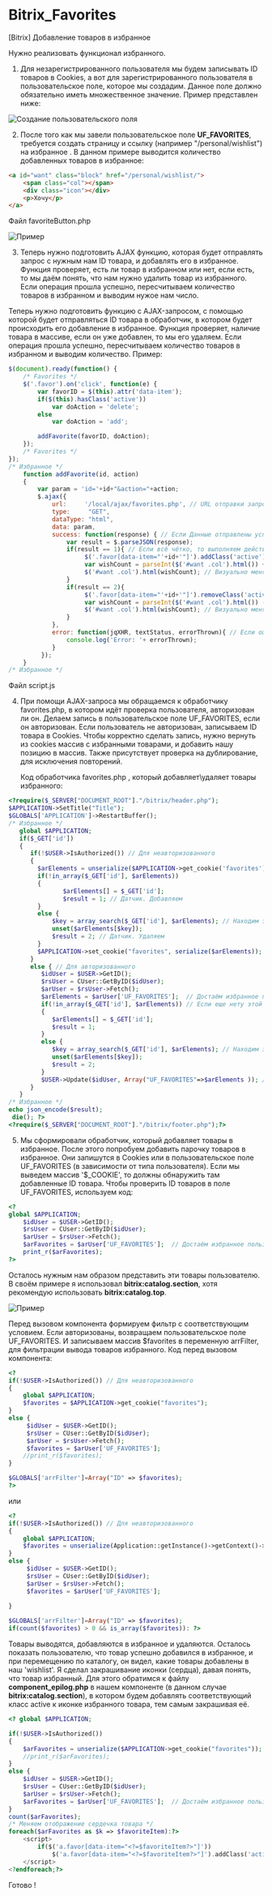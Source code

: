 # Bitrix_Favorites
[Bitrix] Добавление товаров в избранное

Нужно реализовать функционал избранного. 

1. Для незарегистрированного пользователя мы будем записывать ID товаров в Cookies, а вот для зарегистрированного пользователя в пользовательское поле, которое мы создадим.
   Данное поле должно обязательно иметь множественное значение. Пример представлен ниже:

![Создание пользовательского поля](img_md/favorites.png "Создание пользовательского поля")

2. После того как мы завели пользовательское поле **UF_FAVORITES**, требуется создать страницу и ссылку (например "/personal/wishlist") на избранное . В данном примере выводится количество добавленных товаров в избранное:
```html
<a id="want" class="block" href="/personal/wishlist/">
    <span class="col"></span>
    <div class="icon"></div>
    <p>Хочу</p>
</a>
```
Файл favoriteButton.php

![Пример](img_md/favorite3.png "Пример")

3. Теперь нужно подготовить AJAX функцию, которая будет отправлять запрос с нужным нам ID товара, и добавлять его в избранное. Функция проверяет, есть ли товар в избранном или нет, если есть, то мы даём понять, что нам нужно удалить товар из избранного. Если операция прошла успешно, пересчитываем количество товаров в избранном и выводим нужое нам число.

Теперь нужно подготовить функцию с AJAX-запросом, с помощью которой будет отправляться ID товара в обработчик, в котором будет происходить его  добавление в избранное. Функция проверяет, наличие товара в массиве, если он уже добавлен, то мы его удаляем. Если операция прошла успешно, пересчитываем количество товаров в избранном и выводим количество. Пример:

```javascript
$(document).ready(function() {
    /* Favorites */
    $('.favor').on('click', function(e) {
        var favorID = $(this).attr('data-item');
        if($(this).hasClass('active'))
            var doAction = 'delete';
        else
            var doAction = 'add';

        addFavorite(favorID, doAction);
    });
    /* Favorites */
});
/* Избранное */
    function addFavorite(id, action)
    {
        var param = 'id='+id+"&action="+action;
        $.ajax({
            url:     '/local/ajax/favorites.php', // URL отправки запроса
            type:     "GET",
            dataType: "html",
            data: param,
            success: function(response) { // Если Данные отправлены успешно
                var result = $.parseJSON(response);
                if(result == 1){ // Если всё чётко, то выполняем действия, которые показывают, что данные отправлены :)
                     $('.favor[data-item="'+id+'"]').addClass('active');
                     var wishCount = parseInt($('#want .col').html()) + 1;
                     $('#want .col').html(wishCount); // Визуально меняем количество у иконки
                }
                if(result == 2){
                     $('.favor[data-item="'+id+'"]').removeClass('active');
                     var wishCount = parseInt($('#want .col').html()) - 1;
                     $('#want .col').html(wishCount); // Визуально меняем количество у иконки
                }
            },
            error: function(jqXHR, textStatus, errorThrown){ // Если ошибка, то выкладываем печаль в консоль
                console.log('Error: '+ errorThrown);
            }
         });
    }
/* Избранное */
```

Файл script.js

4. При помощи AJAX-запроса мы обращаемся к обработчику favorites.php, в котором идёт проверка пользователя, авторизован ли он. Делаем запись в пользовательское поле UF_FAVORITES, если он авторизован.
   Если пользователь не авторизован, записываем ID товара в Cookies. Чтобы корректно сделать запись, нужно вернуть из cookies массив с избранными товарами, и добавить нашу позицию в массив. Также присутствует проверка на дублирование, для исключения повторений.
   
   Код обработчика favorites.php , который добавляет\удаляет товары избранного:
   
```php
<?require($_SERVER["DOCUMENT_ROOT"]."/bitrix/header.php");
$APPLICATION->SetTitle("Title");
$GLOBALS['APPLICATION']->RestartBuffer();
/* Избранное */
   global $APPLICATION;
   if($_GET['id'])
   {
      if(!$USER->IsAuthorized()) // Для неавторизованного
      {
        $arElements = unserialize($APPLICATION->get_cookie('favorites'));
        if(!in_array($_GET['id'], $arElements))
        {
               $arElements[] = $_GET['id'];
               $result = 1; // Датчик. Добавляем
        }
        else {
            $key = array_search($_GET['id'], $arElements); // Находим элемент, который нужно удалить из избранного
            unset($arElements[$key]);
            $result = 2; // Датчик. Удаляем
        }
        $APPLICATION->set_cookie("favorites", serialize($arElements));
      }
      else { // Для авторизованного
         $idUser = $USER->GetID();
         $rsUser = CUser::GetByID($idUser);
         $arUser = $rsUser->Fetch();
         $arElements = $arUser['UF_FAVORITES'];  // Достаём избранное пользователя
         if(!in_array($_GET['id'], $arElements)) // Если еще нету этой позиции в избранном
         {
            $arElements[] = $_GET['id'];
            $result = 1;
         }
         else {
            $key = array_search($_GET['id'], $arElements); // Находим элемент, который нужно удалить из избранного
            unset($arElements[$key]);
            $result = 2;
         }
         $USER->Update($idUser, Array("UF_FAVORITES"=>$arElements )); // Добавляем элемент в избранное
      }
   }
/* Избранное */
echo json_encode($result);
 die(); ?>
<?require($_SERVER["DOCUMENT_ROOT"]."/bitrix/footer.php");?>
```

5. Мы сформировали обработчик, который добавляет товары в избранное. После этого попробуем добавить парочку товаров в избранное. Они запишутся в Cookies или в пользовательское поле UF_FAVORITES (в зависимости от типа пользователя). Если мы выведем массив '$_COOKIE', то должны обнаружить там добавленные ID товара.
Чтобы проверить ID товаров в поле UF_FAVORITES, используем код:
```php
<?
global $APPLICATION;
    $idUser = $USER->GetID();
    $rsUser = CUser::GetByID($idUser);
    $arUser = $rsUser->Fetch();
    $arFavorites = $arUser['UF_FAVORITES'];  // Достаём избранное пользователя
    print_r($arFavorites);
?>
```
Осталось нужным нам образом представить эти товары пользователю. В своём примере я использовал **bitrix:catalog.section**, хотя рекомендую использовать **bitrix:catalog.top**.

![Пример](img_md/favorite2.png "Пример")

Перед вызовом компонента формируем фильтр с соответствующим условием. Если авторизованы, возвращаем пользовательское поле UF_FAVORITES. И записываем массив $favorites в переменную arrFilter, для фильтрации вывода товаров избранного.
Код перед вызовом компонента:

```php
<?
if(!$USER->IsAuthorized()) // Для неавторизованного
{
    global $APPLICATION;
    $favorites = $APPLICATION->get_cookie("favorites");
}
else {
     $idUser = $USER->GetID();
     $rsUser = CUser::GetByID($idUser);
     $arUser = $rsUser->Fetch();
     $favorites = $arUser['UF_FAVORITES'];
    //print_r($favorites);
}

$GLOBALS['arrFilter']=Array("ID" => $favorites);
?>
```
или

```php
<? 
if(!$USER->IsAuthorized()) // Для неавторизованного
{
    global $APPLICATION;
	$favorites = unserialize(Application::getInstance()->getContext()->getRequest()->getCookie("favorites"));
}
else {
     $idUser = $USER->GetID();
     $rsUser = CUser::GetByID($idUser);
     $arUser = $rsUser->Fetch();
     $favorites = $arUser['UF_FAVORITES'];
    
}

$GLOBALS['arrFilter']=Array("ID" => $favorites);
if(count($favorites) > 0 && is_array($favorites)): ?>
```
Товары выводятся, добавляются в избранное и удаляются. Осталось показать пользователю, что товар успешно добавился в избранное, и при перемещению по каталогу, он видел, какие товары добавлены в наш 'wishlist'. Я сделал закрашивание иконки (сердца), давая понять, что товар избранный.
Для этого обратимся к файлу **component_epilog.php** в нашем компоненте (в данном случае **bitrix:catalog.section**), в котором будем добавлять соответствующий класс active к иконке избранного товара, тем самым закрашивая её.

```php
<? global $APPLICATION;

if(!$USER->IsAuthorized())
{
    $arFavorites = unserialize($APPLICATION->get_cookie("favorites"));
    //print_r($arFavorites);
}
else {
    $idUser = $USER->GetID();
    $rsUser = CUser::GetByID($idUser);
    $arUser = $rsUser->Fetch();
    $arFavorites = $arUser['UF_FAVORITES'];  // Достаём избранное пользователя
}
count($arFavorites);
/* Меняем отображение сердечка товара */
foreach($arFavorites as $k => $favoriteItem):?>
    <script>
        if($('a.favor[data-item="<?=$favoriteItem?>"]'))
            $('a.favor[data-item="<?=$favoriteItem?>"]').addClass('active');
    </script>
<?endforeach;?>
```

Готово !





